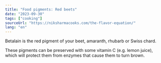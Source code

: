 ```yaml
---
title: "Food pigments: Red beets"
date: "2023-09-30"
tags: ["cooking"]
sourceUrl: "https://niksharmacooks.com/the-flavor-equation/"
lang: "en"
---
```


Betalain is the red pigment of your beet, amaranth, rhubarb or Swiss chard.

These pigments can be preserved with some vitamin C (e.g. lemon juice), which will protect them from enzymes that cause them to turn brown.
